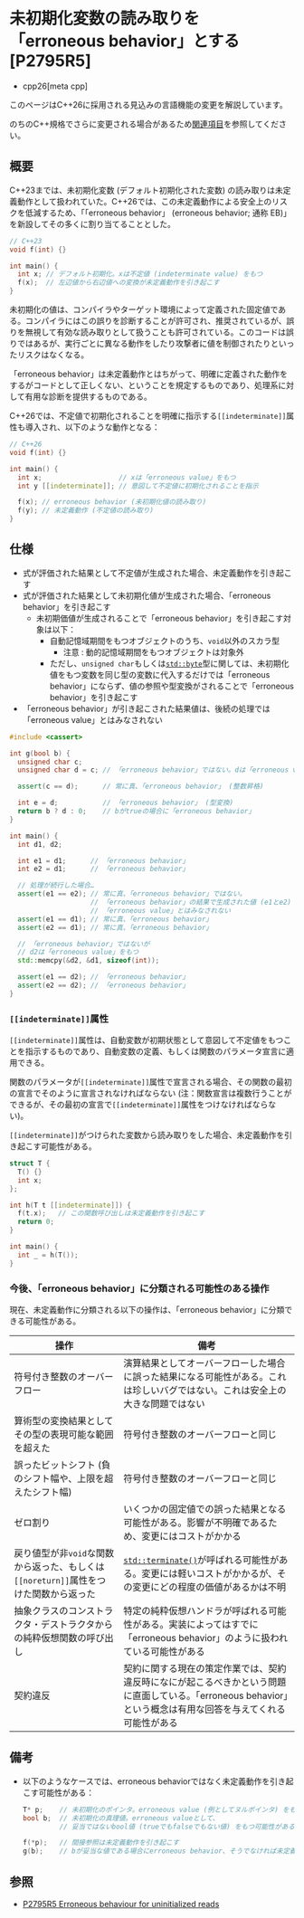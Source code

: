 # 未初期化変数の読み取りを「erroneous behavior」とする [P2795R5]
* cpp26[meta cpp]

<!-- start lang caution -->

このページはC++26に採用される見込みの言語機能の変更を解説しています。

のちのC++規格でさらに変更される場合があるため[関連項目](#relative-page)を参照してください。

<!-- last lang caution -->

## 概要
C++23までは、未初期化変数 (デフォルト初期化された変数) の読み取りは未定義動作として扱われていた。C++26では、この未定義動作による安全上のリスクを低減するため、「「erroneous behavior」 (erroneous behavior; 通称 EB)」を新設してその多くに割り当てることとした。

```cpp example
// C++23
void f(int) {}

int main() {
  int x; // デフォルト初期化。xは不定値 (indeterminate value) をもつ
  f(x);  // 左辺値から右辺値への変換が未定義動作を引き起こす
}
```

未初期化の値は、コンパイラやターゲット環境によって定義された固定値である。コンパイラにはこの誤りを診断することが許可され、推奨されているが、誤りを無視して有効な読み取りとして扱うことも許可されている。このコードは誤りではあるが、実行ごとに異なる動作をしたり攻撃者に値を制御されたりといったリスクはなくなる。

「erroneous behavior」は未定義動作とはちがって、明確に定義された動作をするがコードとして正しくない、ということを規定するものであり、処理系に対して有用な診断を提供するものである。

C++26では、不定値で初期化されることを明確に指示する`[[indeterminate]]`属性も導入され、以下のような動作となる：

```cpp example
// C++26
void f(int) {}

int main() {
  int x;                   // xは「erroneous value」をもつ
  int y [[indeterminate]]; // 意図して不定値に初期化されることを指示

  f(x); // erroneous behavior (未初期化値の読み取り)
  f(y); // 未定義動作 (不定値の読み取り)
}
```


## 仕様
- 式が評価された結果として不定値が生成された場合、未定義動作を引き起こす
- 式が評価された結果として未初期化値が生成された場合、「erroneous behavior」を引き起こす
    - 未初期価値が生成されることで「erroneous behavior」を引き起こす対象は以下：
        - 自動記憶域期間をもつオブジェクトのうち、`void`以外のスカラ型
            - 注意 : 動的記憶域期間をもつオブジェクトは対象外
        - ただし、`unsigned char`もしくは[`std::byte`](/reference/cstddef/byte.md)型に関しては、未初期化値をもつ変数を同じ型の変数に代入するだけでは「erroneous behavior」にならず、値の参照や型変換がされることで「erroneous behavior」を引き起こす
- 「erroneous behavior」が引き起こされた結果値は、後続の処理では「erroneous value」とはみなされない

```cpp example
#include <cassert>

int g(bool b) {
  unsigned char c;
  unsigned char d = c; // 「erroneous behavior」ではない。dは「erroneous value」をもつ

  assert(c == d);      // 常に真、「erroneous behavior」 (整数昇格)

  int e = d;           // 「erroneous behavior」 (型変換)
  return b ? d : 0;    // bがtrueの場合に「erroneous behavior」
}

int main() {
  int d1, d2;

  int e1 = d1;      // 「erroneous behavior」
  int e2 = d1;      // 「erroneous behavior」

  // 処理が続行した場合…
  assert(e1 == e2); // 常に真、「erroneous behavior」ではない。
                    // 「erroneous behavior」の結果で生成された値 (e1とe2) は、
                    // 「erroneous value」とはみなされない
  assert(e1 == d1); // 常に真、「erroneous behavior」
  assert(e2 == d1); // 常に真、「erroneous behavior」

  // 「erroneous behavior」ではないが
  // d2は「erroneous value」をもつ
  std::memcpy(&d2, &d1, sizeof(int));

  assert(e1 == d2); // 「erroneous behavior」
  assert(e2 == d2); // 「erroneous behavior」
}
```

### `[[indeterminate]]`属性
`[[indeterminate]]`属性は、自動変数が初期状態として意図して不定値をもつことを指示するものであり、自動変数の定義、もしくは関数のパラメータ宣言に適用できる。

関数のパラメータが`[[indeterminate]]`属性で宣言される場合、その関数の最初の宣言でそのように宣言されなければならない (注：関数宣言は複数行うことができるが、その最初の宣言で`[[indeterminate]]`属性をつけなければならない)。

`[[indeterminate]]`がつけられた変数から読み取りをした場合、未定義動作を引き起こす可能性がある。

```cpp example
struct T {
  T() {}
  int x;
};

int h(T t [[indeterminate]]) {
  f(t.x);   // この関数呼び出しは未定義動作を引き起こす
  return 0;
}

int main() {
  int _ = h(T());
}
```

### 今後、「erroneous behavior」に分類される可能性のある操作

現在、未定義動作に分類される以下の操作は、「erroneous behavior」に分類できる可能性がある。

| 操作 | 備考 |
|------|------|
| 符号付き整数のオーバーフロー | 演算結果としてオーバーフローした場合に誤った結果になる可能性がある。これは珍しいバグではない。これは安全上の大きな問題ではない |
| 算術型の変換結果としてその型の表現可能な範囲を超えた | 符号付き整数のオーバーフローと同じ |
| 誤ったビットシフト (負のシフト幅や、上限を超えたシフト幅) | 符号付き整数のオーバーフローと同じ |
| ゼロ割り | いくつかの固定値での誤った結果となる可能性がある。影響が不明確であるため、変更にはコストがかかる |
| 戻り値型が非`void`な関数から返った、もしくは`[[noreturn]]`属性をつけた関数から返った | [`std::terminate()`](/reference/exception/terminate.md)が呼ばれる可能性がある。変更には軽いコストがかかるが、その変更にどの程度の価値があるかは不明 |
| 抽象クラスのコンストラクタ・デストラクタからの純粋仮想関数の呼び出し | 特定の純粋仮想ハンドラが呼ばれる可能性がある。実装によってはすでに「erroneous behavior」のように扱われている可能性がある |
| 契約違反 | 契約に関する現在の策定作業では、契約違反時になにが起こるべきかという問題に直面している。「erroneous behavior」という概念は有用な回答を与えてくれる可能性がある |


## 備考
- 以下のようなケースでは、erroneous behaviorではなく未定義動作を引き起こす可能性がある：
    ```cpp
    T* p;    // 未初期化のポインタ。erroneous value (例としてヌルポインタ) をもつ
    bool b;  // 未初期化の真理値。erroneous valueとして、
             // 妥当ではないbool値 (trueでもfalseでもない値) をもつ可能性がある

    f(*p);   // 間接参照は未定義動作を引き起こす
    g(b);    // bが妥当な値である場合にerroneous behavior、そうでなければ未定義動作
    ```


## 参照
- [P2795R5 Erroneous behaviour for uninitialized reads](https://open-std.org/jtc1/sc22/wg21/docs/papers/2024/p2795r5.html)

